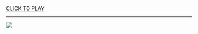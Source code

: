 
<a href="https://premium76.site?title=fortnite_game_unblocked&ref=13M">CLICK TO PLAY</a></h3>
<hr>

<a href="https://premium76.site?title=fortnite_game_unblocked&ref=13M"><img src="https://clearcache.store/games.png"></a>


